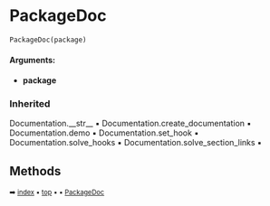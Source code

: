 # PackageDoc

``` python
PackageDoc(package)
```



#### Arguments:
- **package**

### Inherited

Documentation.\_\_str__ :black_small_square: Documentation.create_documentation :black_small_square: Documentation.demo :black_small_square: Documentation.set_hook :black_small_square: Documentation.solve_hooks :black_small_square: Documentation.solve_section_links :black_small_square:

## Methods



<sub>:arrow_right: [index](index.md) :black_small_square: [top](#packagedoc) :black_small_square:  :black_small_square: [PackageDoc](pydoc-packagedoc.md)</sub>